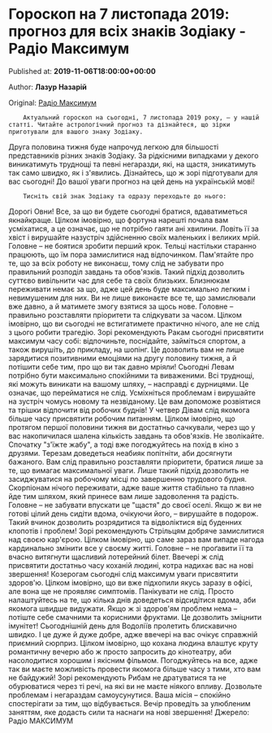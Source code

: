 
# Гороскоп на 7 листопада 2019: прогноз для всіх знаків Зодіаку - Радіо Максимум

Published at: **2019-11-06T18:00:00+00:00**

Author: **Лазур Назарій**

Original: [Радіо Максимум](https://maximum.fm/goroskop-na-7-listopada-2019-prognoz-dlya-vsih-znakiv-zodiaku_n169103)


        Актуальний гороскоп на сьогодні, 7 листопада 2019 року, – у нашій статті. Читайте астрологічний прогноз та дізнайтеся, що зірки приготували для вашого знаку Зодіаку.
      
Друга половина тижня буде напрочуд легкою для більшості представників різних знаків Зодіаку. За рідкісними випадками у декого виникатимуть труднощі та певні негаразди, які, на щастя, зникатимуть так само швидко, як і з'явились. Дізнайтесь, що ж зорі підготували для вас сьогодні!
До вашої уваги прогноз на цей день на українській мові!

        Тисніть свій знак Зодіаку та одразу переходьте до нього:
      
Дорогі Овни! Все, за що ви будете сьогодні братися, вдаватиметься якнайкраще. Цілком імовірно, що фортуна нарешті почала вам усміхатися, а це означає, що не потрібно гаяти ані хвилини. Ловіть її за хвіст і вирушайте назустріч здійсненню своїх маленьких і великих мрій. Головне – не боятися зробити перший крок.
Тельці настільки старанно працюють, що їм пора замислитися над відпочинком. Пам'ятайте про те, що за всіх роботу не виконаєш, тому слід не забувати про правильний розподіл завдань та обов'язків. Такий підхід дозволить суттєво вивільнити час для себе та своїх близьких.
Близнюкам переживати немає за що, адже цей день буде максимально легким і невимушеним для них. Ви не лише виконаєте все те, що замислювали вже давно, а й матимете змогу взятися за щось нове. Головне – правильно розставляти пріоритети та слідкувати за часом. Цілком імовірно, що ви сьогодні не встигатимете практично нічого, але не слід з цього робити трагедію.
Зорі рекомендують Ракам сьогодні присвятити максимум часу собі: відпочиньте, поснідайте, займіться спортом, а також вирушіть, до прикладу, на шопінг. Це дозволить вам не лише зарядитися позитивними емоціями на другу половину тижня, а й потішити себе тим, про що ви так давно мріяли!
Сьогодні Левам потрібно бути максимально спокійними та виваженими. Всі труднощі, які можуть виникати на вашому шляху, – насправді є дурницями. Це означає, що перейматися не слід. Усміхніться проблемам і вирушайте на зустріч чомусь новому та незвіданому. Це вам допоможе розвіятися та трішки відпочити від робочих буднів!
У четвер Дівам слід якомога більше часу присвятити робочим питанням. Цілком імовірно, що протягом першої половини тижня ви достатньо сачкували, через що у вас накопичилася шалена кількість завдань та обов'язків. Не зволікайте. Спочатку "з'їжте жабу", а тоді вже погоджуйтесь на похід в кіно з друзями.
Терезам доведеться неабияк попітніти, аби досягнути бажаного. Вам слід правильно розставляти пріоритети, братися лише за те, що вимагає максимальної уваги. Лише такий підхід дозволить не засиджуватися на робочому місці по завершенню трудового будня.
Скорпіонам нічого переживати, адже ваше життя стабільно та плавно йде тим шляхом, який принесе вам лише задоволення та радість. Головне – не забувати впускати це "щастя" до своєї оселі. Якщо ж ви не готові цілий день сидіти вдома, очікуючи його, – вирушайте в подорож. Такий вчинок дозволить розрядитися та відволіктися від буденних клопотів і проблем!
Зорі рекомендують Стрільцям добряче замислитися над своєю кар'єрою. Цілком імовірно, що саме зараз вам випаде нагода кардинально змінити все у своєму житті. Головне – не проґавити її та вчасно витягнути щасливий лотерейний білет. Ввечері ж слід присвятити достатньо часу коханій людині, котра надихає вас на нові звершення!
Козерогам сьогодні слід максимум уваги присвятити здоров'ю. Цілком імовірно, що ви вже підхопили якусь заразу в офісі, але вона ще не проявляє симптомів. Панікувати не слід. Просто налаштуйтесь на те, що кілька днів доведеться відсидітися вдома, аби якомога швидше видужати. Якщо ж зі здоров'ям проблем нема – потіште себе смачними та корисними фруктами. Це дозволить зміцнити імунітет!
Сьогоднішній день для Водоліїв пролетить блискавично швидко. І це дуже й дуже добре, адже ввечері на вас очікує справжній приємний сюрприз. Цілком імовірно, що кохана людина влаштує круту романтичну вечерю або ж просто запросить до кінотеатру, аби насолодитися хорошим і якісним фільмом. Погоджуйтесь на все, адже так ви маєте можливість провести якомога більше часу з тими, хто вам не байдужий!
Зорі рекомендують Рибам не дратуватися та не обурюватися через ті речі, на які ви не маєте ніякого впливу. Дозвольте проблемам і негараздам самоусунутися. Ваша місія – спокійно спостерігати за тим, що відбувається. Вечір проведіть за улюбленим заняттям, яке додасть сили та наснаги на нові звершення!
Джерело: Радіо МАКСИМУМ
